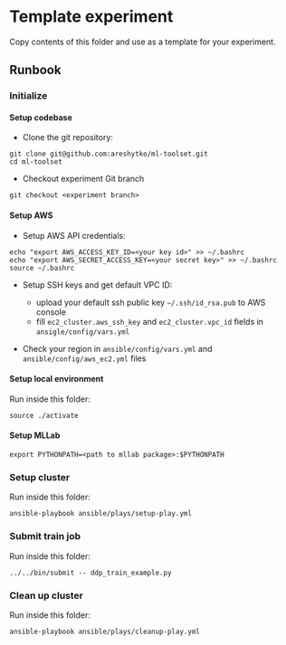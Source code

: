 # Template experiment

Copy contents of this folder and use as a template for your experiment.

## Runbook

### Initialize

#### Setup codebase

- Clone the git repository:

```
git clone git@github.com:areshytko/ml-toolset.git
cd ml-toolset
```

- Checkout experiment Git branch

```
git checkout <experiment branch>
```

#### Setup AWS

- Setup AWS API credentials:

```
echo "export AWS_ACCESS_KEY_ID=<your key id>" >> ~/.bashrc
echo "export AWS_SECRET_ACCESS_KEY=<your secret key>" >> ~/.bashrc
source ~/.bashrc
```

- Setup SSH keys and get default VPC ID:

    - upload your default ssh public key `~/.ssh/id_rsa.pub` to AWS console
    - fill `ec2_cluster.aws_ssh_key` and `ec2_cluster.vpc_id` fields in `ansigle/config/vars.yml`

- Check your region in `ansible/config/vars.yml` and `ansible/config/aws_ec2.yml` files

#### Setup local environment

Run inside this folder:

```
source ./activate
```

#### Setup MLLab

```
export PYTHONPATH=<path to mllab package>:$PYTHONPATH
```

### Setup cluster

Run inside this folder:

```
ansible-playbook ansible/plays/setup-play.yml
```

### Submit train job

Run inside this folder:

```
../../bin/submit -- ddp_train_example.py
```

### Clean up cluster

Run inside this folder:

```
ansible-playbook ansible/plays/cleanup-play.yml
```
